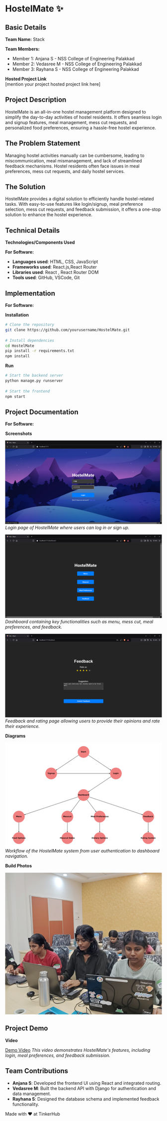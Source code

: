 # HostelMate ✨

## Basic Details

**Team Name:** Stack

**Team Members:**

- Member 1: Anjana S - NSS College of Engineering Palakkad
- Member 2: Vedasree M - NSS College of Engineering Palakkad
- Member 3: Rayhana S - NSS College of Engineering Palakkad

**Hosted Project Link**  
[mention your project hosted project link here]

## Project Description

HostelMate is an all-in-one hostel management platform designed to simplify the day-to-day activities of hostel residents. It offers seamless login and signup features, meal management, mess cut requests, and personalized food preferences, ensuring a hassle-free hostel experience.

## The Problem Statement

Managing hostel activities manually can be cumbersome, leading to miscommunication, meal mismanagement, and lack of streamlined feedback mechanisms. Hostel residents often face issues in meal preferences, mess cut requests, and daily hostel services.

## The Solution

HostelMate provides a digital solution to efficiently handle hostel-related tasks. With easy-to-use features like login/signup, meal preference selection, mess cut requests, and feedback submission, it offers a one-stop solution to enhance the hostel experience.

## Technical Details

**Technologies/Components Used**

**For Software:**

- **Languages used**: HTML, CSS, JavaScript
- **Frameworks used**: React.js,React Router
- **Libraries used**: React , React Router DOM
- **Tools used**: GitHub, VSCode, Git

## Implementation

**For Software:**

**Installation**

```bash
# Clone the repository
git clone https://github.com/yourusername/HostelMate.git

# Install dependencies
cd HostelMate
pip install -r requirements.txt
npm install
```

**Run**

```bash
# Start the backend server
python manage.py runserver

# Start the frontend
npm start
```

## Project Documentation

**For Software:**

**Screenshots**

![Screenshot1](public/images/login.png)  
*Login page of HostelMate where users can log in or sign up.*

![Screenshot2](public/images/dashboard.png)  
*Dashboard containing key functionalities such as menu, mess cut, meal preferences, and feedback.*

![Screenshot3](public/images/feedback.png)  
*Feedback and rating page allowing users to provide their opinions and rate their experience.*

**Diagrams**

![Workflow](public/images/HostelMate_Workflow.png)  
*Workflow of the HostelMate system from user authentication to dashboard navigation.*

**Build Photos**

![Team](public/images/building.jpg)

## Project Demo

**Video**

[Demo Video](https://youtu.be/BSIcxKaWgsM)
*This video demonstrates HostelMate's features, including login, meal preferences, and feedback submission.*

## Team Contributions

- **Anjana S**: Developed the frontend UI using React and integrated routing.
- **Vedasree M**: Built the backend API with Django for authentication and data management.
- **Rayhana S**: Designed the database schema and implemented feedback functionality.

Made with ❤️ at TinkerHub

